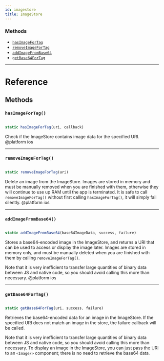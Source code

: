```yaml
---
id: imagestore
title: ImageStore
---
```


### Methods

* [`hasImageForTag`](../imagestore/#hasimagefortag)
* [`removeImageForTag`](../imagestore/#removeimagefortag)
* [`addImageFromBase64`](../imagestore/#addimagefrombase64)
* [`getBase64ForTag`](../imagestore/#getbase64fortag)

---

# Reference

## Methods

### `hasImageForTag()`


```javascript

static hasImageForTag(uri, callback)

```


Check if the ImageStore contains image data for the specified URI. @platform ios

---

### `removeImageForTag()`


```javascript

static removeImageForTag(uri)

```


Delete an image from the ImageStore. Images are stored in memory and must be manually removed when you are finished with them, otherwise they will continue to use up RAM until the app is terminated. It is safe to call `removeImageForTag()` without first calling `hasImageForTag()`, it will simply fail silently. @platform ios

---

### `addImageFromBase64()`


```javascript

static addImageFromBase64(base64ImageData, success, failure)

```


Stores a base64-encoded image in the ImageStore, and returns a URI that can be used to access or display the image later. Images are stored in memory only, and must be manually deleted when you are finished with them by calling `removeImageForTag()`.

Note that it is very inefficient to transfer large quantities of binary data between JS and native code, so you should avoid calling this more than necessary. @platform ios

---

### `getBase64ForTag()`


```javascript

static getBase64ForTag(uri, success, failure)

```


Retrieves the base64-encoded data for an image in the ImageStore. If the specified URI does not match an image in the store, the failure callback will be called.

Note that it is very inefficient to transfer large quantities of binary data between JS and native code, so you should avoid calling this more than necessary. To display an image in the ImageStore, you can just pass the URI to an `<Image/>` component; there is no need to retrieve the base64 data.

